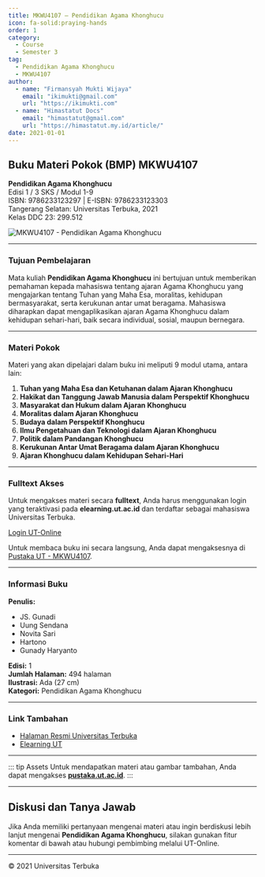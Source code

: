 ```yaml
--- 
title: MKWU4107 – Pendidikan Agama Khonghucu
icon: fa-solid:praying-hands
order: 1
category:
  - Course
  - Semester 3
tag:
  - Pendidikan Agama Khonghucu
  - MKWU4107
author:
  - name: "Firmansyah Mukti Wijaya"
    email: "ikimukti@gmail.com"
    url: "https://ikimukti.com"
  - name: "Himastatut Docs"
    email: "himastatut@gmail.com"
    url: "https://himastatut.my.id/article/"
date: 2021-01-01
--- 
```


## Buku Materi Pokok (BMP) MKWU4107

**Pendidikan Agama Khonghucu**  
Edisi 1 / 3 SKS / Modul 1-9  
ISBN: 9786233123297 | E-ISBN: 9786233123303  
Tangerang Selatan: Universitas Terbuka, 2021  
Kelas DDC 23: 299.512  

![MKWU4107 - Pendidikan Agama Khonghucu](https://pustaka.ut.ac.id/lib/wp-content/uploads/2022/02/MKWU4107.jpeg)

--- 

### Tujuan Pembelajaran

Mata kuliah **Pendidikan Agama Khonghucu** ini bertujuan untuk memberikan pemahaman kepada mahasiswa tentang ajaran Agama Khonghucu yang mengajarkan tentang Tuhan yang Maha Esa, moralitas, kehidupan bermasyarakat, serta kerukunan antar umat beragama. Mahasiswa diharapkan dapat mengaplikasikan ajaran Agama Khonghucu dalam kehidupan sehari-hari, baik secara individual, sosial, maupun bernegara.

--- 

### Materi Pokok

Materi yang akan dipelajari dalam buku ini meliputi 9 modul utama, antara lain:

1. **Tuhan yang Maha Esa dan Ketuhanan dalam Ajaran Khonghucu**
2. **Hakikat dan Tanggung Jawab Manusia dalam Perspektif Khonghucu**
3. **Masyarakat dan Hukum dalam Ajaran Khonghucu**
4. **Moralitas dalam Ajaran Khonghucu**
5. **Budaya dalam Perspektif Khonghucu**
6. **Ilmu Pengetahuan dan Teknologi dalam Ajaran Khonghucu**
7. **Politik dalam Pandangan Khonghucu**
8. **Kerukunan Antar Umat Beragama dalam Ajaran Khonghucu**
9. **Ajaran Khonghucu dalam Kehidupan Sehari-Hari**

--- 

### Fulltext Akses

Untuk mengakses materi secara **fulltext**, Anda harus menggunakan login yang teraktivasi pada **elearning.ut.ac.id** dan terdaftar sebagai mahasiswa Universitas Terbuka.

[Login UT-Online](http://elearning.ut.ac.id)

Untuk membaca buku ini secara langsung, Anda dapat mengaksesnya di [Pustaka UT - MKWU4107](https://pustaka.ut.ac.id/lib/mkwu4107-pendidikan-agama-khonghucu/).

--- 

### Informasi Buku

**Penulis:**  
- JS. Gunadi  
- Uung Sendana  
- Novita Sari  
- Hartono  
- Gunady Haryanto  

**Edisi:** 1  
**Jumlah Halaman:** 494 halaman  
**Ilustrasi:** Ada (27 cm)  
**Kategori:** Pendidikan Agama Khonghucu  

--- 

### Link Tambahan

- [Halaman Resmi Universitas Terbuka](https://www.ut.ac.id)
- [Elearning UT](http://elearning.ut.ac.id)

--- 

::: tip Assets
Untuk mendapatkan materi atau gambar tambahan, Anda dapat mengakses **[pustaka.ut.ac.id](https://pustaka.ut.ac.id)**.
:::

--- 

## Diskusi dan Tanya Jawab

Jika Anda memiliki pertanyaan mengenai materi atau ingin berdiskusi lebih lanjut mengenai **Pendidikan Agama Khonghucu**, silakan gunakan fitur komentar di bawah atau hubungi pembimbing melalui UT-Online.

--- 

<footer>
  <p>© 2021 Universitas Terbuka</p>
</footer>
